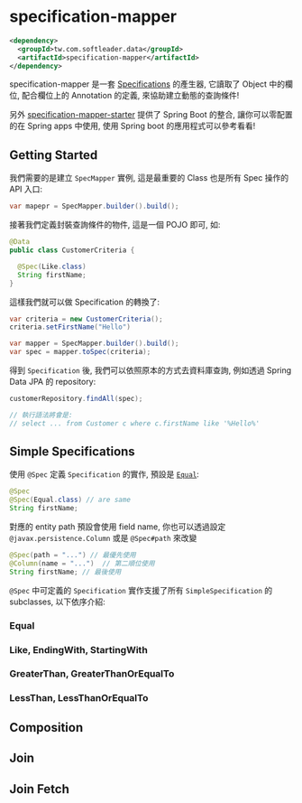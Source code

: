 # specification-mapper

```xml
<dependency>
  <groupId>tw.com.softleader.data</groupId>
  <artifactId>specification-mapper</artifactId>
</dependency>
```

specification-mapper 是一套 [Specifications](https://docs.spring.io/spring-data/jpa/docs/current/reference/html/#specifications) 的產生器, 它讀取了 Object 中的欄位, 配合欄位上的 Annotation 的定義, 來協助建立動態的查詢條件!

另外 [specification-mapper-starter](../starter) 提供了 Spring Boot 的整合, 讓你可以零配置的在 Spring apps 中使用, 使用 Spring boot 的應用程式可以參考看看!

## Getting Started

我們需要的是建立 `SpecMapper` 實例, 這是最重要的 Class 也是所有 Spec 操作的 API 入口:

```java
var mapepr = SpecMapper.builder().build();
```

接著我們定義封裝查詢條件的物件, 這是一個 POJO 即可, 如:

```java
@Data
public class CustomerCriteria {

  @Spec(Like.class)
  String firstName;
}
```

這樣我們就可以做 Specification 的轉換了:

```java
var criteria = new CustomerCriteria();
criteria.setFirstName("Hello")

var mapper = SpecMapper.builder().build();
var spec = mapper.toSpec(criteria);
```

得到 `Specification` 後, 我們可以依照原本的方式去資料庫查詢, 例如透過 Spring Data JPA 的 repository:

```java
customerRepository.findAll(spec);

// 執行語法將會是: 
// select ... from Customer c where c.firstName like '%Hello%'
```

## Simple Specifications

使用 `@Spec` 定義 `Specification` 的實作, 預設是 [`Equal`](#equal;): 

```java
@Spec
@Spec(Equal.class) // are same
String firstName;
```

對應的 entity path 預設會使用 field name, 你也可以透過設定 `@javax.persistence.Column` 或是 `@Spec#path` 來改變

```java
@Spec(path = "...") // 最優先使用
@Column(name = "...")  // 第二順位使用
String firstName; // 最後使用
```
`@Spec` 中可定義的 `Specification` 實作支援了所有 `SimpleSpecification` 的 subclasses, 以下依序介紹:

### Equal

### Like, EndingWith, StartingWith

### GreaterThan, GreaterThanOrEqualTo

### LessThan, LessThanOrEqualTo

## Composition

## Join

## Join Fetch
